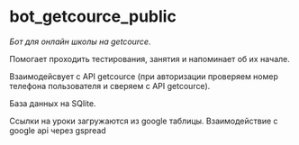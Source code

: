 # bot_getcource_public

*Бот для онлайн школы на getcource.*

Помогает проходить тестирования, занятия и напоминает об их начале.

Взаимодейсвует с API getcource (при авторизации проверяем номер телефона пользователя и сверяем с API getcource).

База данных на SQlite.

Ссылки на уроки загружаются из google таблицы. Взаимодействие с google api через gspread
